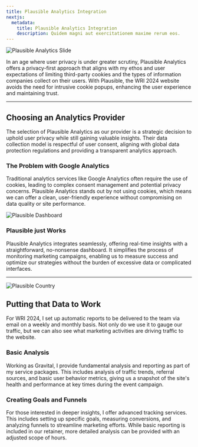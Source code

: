 ```yaml
---
title: Plausible Analytics Integration
nextjs:
  metadata:
    title: Plausible Analytics Integration
    description: Quidem magni aut exercitationem maxime rerum eos.
---
```


![Plausible Analytics Slide](/images/plausible-slide.png)

In an age where user privacy is under greater scrutiny, Plausible Analytics offers a privacy-first approach that aligns with my ethos and user expectations of limiting third-party cookies and the types of information companies collect on their users. With Plausible, the WRI 2024 website avoids the need for intrusive cookie popups, enhancing the user experience and maintaining trust.

---

## Choosing an Analytics Provider

The selection of Plausible Analytics as our provider is a strategic decision to uphold user privacy while still gaining valuable insights. Their data collection model is respectful of user consent, aligning with global data protection regulations and providing a transparent analytics approach.

### The Problem with Google Analytics

Traditional analytics services like Google Analytics often require the use of cookies, leading to complex consent management and potential privacy concerns. Plausible Analytics stands out by not using cookies, which means we can offer a clean, user-friendly experience without compromising on data quality or site performance.

![Plausible Dashboard](/images/plausible-long.png)

### Plausible just Works

Plausible Analytics integrates seamlessly, offering real-time insights with a straightforward, no-nonsense dashboard. It simplifies the process of monitoring marketing campaigns, enabling us to measure success and optimize our strategies without the burden of excessive data or complicated interfaces.

---

![Plausible Country](/images/plausible-country.png)

## Putting that Data to Work

For WRI 2024, I set up automatic reports to be delivered to the team via email on a weekly and monthly basis. Not only do we use it to gauge our traffic, but we can also see what marketing activities are driving traffic to the website.

### Basic Analysis

Working as Gravital, I provide fundamental analysis and reporting as part of my service packages. This includes analysis of traffic trends, referral sources, and basic user behavior metrics, giving us a snapshot of the site's health and performance at key times during the event campaign.

### Creating Goals and Funnels

For those interested in deeper insights, I offer advanced tracking services. This includes setting up specific goals, measuring conversions, and analyzing funnels to streamline marketing efforts. While basic reporting is included in our retainer, more detailed analysis can be provided with an adjusted scope of hours.
